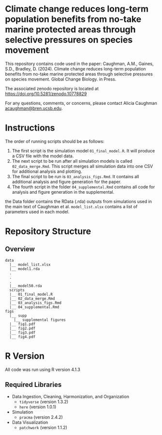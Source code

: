 # Climate change reduces long-term population benefits from no-take marine protected areas through selective pressures on species movement

This repository contains code used in the paper: Caughman, A.M., Gaines, S.D., Bradley, D. (2024). Climate change reduces long-term population benefits from no-take marine protected areas through selective pressures on species movement. Global Change Biology. in Press.

The associated zenodo repository is located at https://doi.org/10.5281/zenodo.10778829

For any questions, comments, or concerns, please contact Alicia Caughman [acaughman@bren.ucsb.edu](acaughman@bren.ucsb.edu).

# Instructions

The order of running scripts should be as follows: 

1. The first script is the simulation model `01_final_model.R`. It will produce a CSV file with the model data.
2. The next script to be run after all simulation models is called `02_data_merge.Rmd`. This script merges all simulation data into one CSV for additional analysis and plotting.
3. The final script to be run is `03_analysis_figs.Rmd`. It contains all additional analysis and figure generation for the paper.
4. The fourth script in the folder `04_supplemental.Rmd` contains all code for analysis and figure generation in the supplemental.

the Data folder contains the RData (.rda) outputs from simulations used in the main text of Caughman et al. `model_list.xlsx` contains a list of parameters used in each model.

# Repository Structure

## Overview

```
data
  |__ model_list.xlsx
  |__ model1.rda
  .
  .
  .
  |__ model50.rda
  scripts
  |__ 01_final_model.R
  |__ 02_data_merge.Rmd
  |__ 03_analysis_figs.Rmd
  |__ 04_supplemental.Rmd
figs
  |__ supp
    |__ supplemental figures
  |__ fig1.pdf
  |__ fig2.pdf
  |__ fig3.pdf
  |__ fig4.pdf
```

# R Version

All code was run using R version 4.1.3

## Required Libraries

+ Data Ingestion, Cleaning, Harmonization, and Organization
  - `tidyverse` (version 1.3.2)
  - `here` (version 1.0.1)
+ Simulation
  - `pracma` (version 2.4.2)
+ Data Visualization
  - `patchwork` (version 1.1.2)
